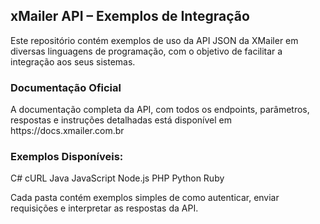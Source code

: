 <h2>xMailer API – Exemplos de Integração</h2>

Este repositório contém exemplos de uso da API JSON da XMailer em diversas linguagens de programação, com o objetivo de facilitar a integração aos seus sistemas.

<h3>Documentação Oficial</h3>
A documentação completa da API, com todos os endpoints, parâmetros, respostas e instruções detalhadas está disponível em https://docs.xmailer.com.br

<h3>Exemplos Disponíveis:</h3>
C#
cURL
Java
JavaScript
Node.js
PHP
Python
Ruby

Cada pasta contém exemplos simples de como autenticar, enviar requisições e interpretar as respostas da API.
